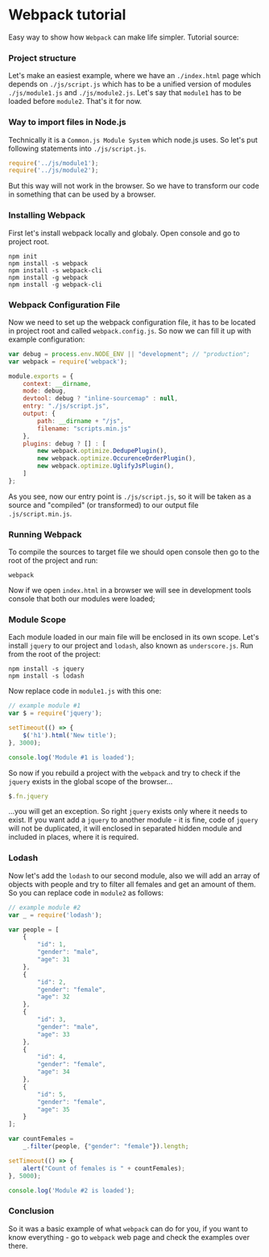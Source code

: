 # Webpack tutorial
Easy way to show how `Webpack` can make life simpler.
Tutorial source:



### Project structure
Let's make an easiest example, where we have an `./index.html` page which depends on `./js/script.js` which has to be a unified version of modules `./js/module1.js` and  `./js/module2.js`. Let's say that `module1` has to be loaded before `module2`. That's it for now.

### Way to import files in Node.js
Technically it is a `Common.js Module System` which node.js uses. So let's put following statements into `./js/script.js`.
```js
require('../js/module1');
require('../js/module2');
```
But this way will not work in the browser.
So we have to transform our code in something that can be used by a browser.

### Installing Webpack
First let's install webpack locally and globaly. Open console and go to project root.
```
npm init
npm install -s webpack
npm install -s webpack-cli
npm install -g webpack
npm install -g webpack-cli 
```

### Webpack Configuration File
Now we need to set up the webpack configuration file, it has to be located in project root and called `webpack.config.js`. So now we can fill it up with example configuration:
```js
var debug = process.env.NODE_ENV || "development"; // "production";
var webpack = require('webpack');

module.exports = {
    context: __dirname,
    mode: debug,
    devtool: debug ? "inline-sourcemap" : null,
    entry: "./js/script.js",
    output: {
        path: __dirname + "/js",
        filename: "scripts.min.js"
    },
    plugins: debug ? [] : [
        new webpack.optimize.DedupePlugin(),
        new webpack.optimize.OccurenceOrderPlugin(),
        new webpack.optimize.UglifyJsPlugin(),
    ]
};
```
As you see, now our entry point is `./js/script.js`, so it will be taken as a source and "compiled" (or transformed)
to our output file `.js/script.min.js`.

### Running Webpack
To compile the sources to target file we should open console then go to the root of the project and run:
```
webpack
```
Now if we open `index.html` in a browser we will see in development tools console that both our modules were loaded;

### Module Scope
Each module loaded in our main file will be enclosed in its own scope.
Let's install `jquery` to our project and `lodash`, also known as `underscore.js`.
Run from the root of the project:
```
npm install -s jquery
npm install -s lodash
```
Now replace code in `module1.js` with this one:
```js
// example module #1
var $ = require('jquery'); 

setTimeout(() => {
    $('h1').html('New title');
}, 3000);

console.log('Module #1 is loaded');
```
So now if you rebuild a project with the `webpack` and try to check if the `jquery` exists in the global scope of the browser...
```js
$.fn.jquery
```
...you will get an exception.
So right `jquery` exists only where it needs to exist. If you want add a `jquery` to another module - it is fine, code of `jquery` will not be duplicated, it will enclosed in separated hidden module and included in places, where it is required.

### Lodash
Now let's add the `lodash` to our second module, also we will add an array of objects with people and try to filter all females and get an amount of them. So you can replace code in `module2` as follows:
```js
// example module #2
var _ = require('lodash');

var people = [
    {
        "id": 1,
        "gender": "male",
        "age": 31
    },
    {
        "id": 2,
        "gender": "female",
        "age": 32
    },
    {
        "id": 3,
        "gender": "male",
        "age": 33
    },
    {
        "id": 4,
        "gender": "female",
        "age": 34
    },
    {
        "id": 5,
        "gender": "female",
        "age": 35
    }
];

var countFemales = 
    _.filter(people, {"gender": "female"}).length;

setTimeout(() => {
    alert("Count of females is " + countFemales);
}, 5000);

console.log('Module #2 is loaded');
```

### Conclusion
So it was a basic example of what `webpack` can do for you, if you want to know everything - go to `webpack` web page and check the examples over there.
